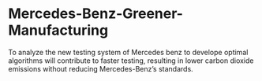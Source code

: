 # Mercedes-Benz-Greener-Manufacturing
To analyze the new testing system of Mercedes benz to develope optimal algorithms will contribute to faster testing, resulting in lower carbon dioxide emissions without reducing Mercedes-Benz’s standards.
